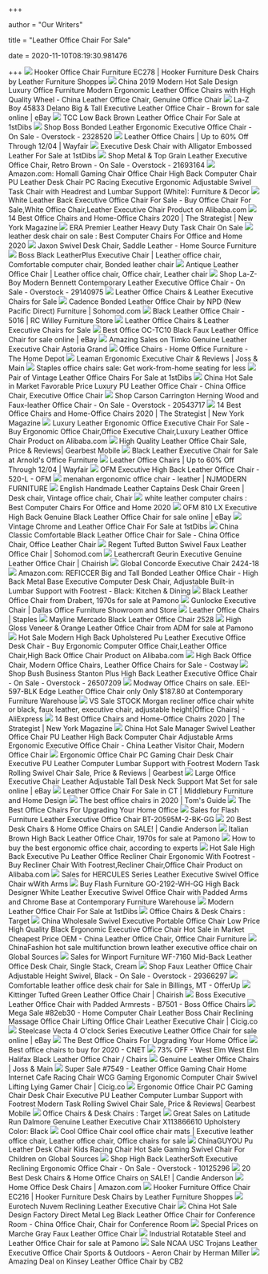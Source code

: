 +++
        
author = "Our Writers"
        
title = "Leather Office Chair For Sale"
        
date = 2020-11-10T08:19:30.981476
        
+++
[ ![](https://cdn11.bigcommerce.com/s-o8ny9v4/images/stencil/1280x1280/products/3142/28195/EC278-084__95913.1581526317.jpg?c=2?imbypass=on)](https://cdn11.bigcommerce.com/s-o8ny9v4/images/stencil/1280x1280/products/3142/28195/EC278-084__95913.1581526317.jpg?c=2?imbypass=on) Hooker Office Chair Furniture EC278 | Hooker Furniture Desk Chairs by  Leather Furniture Shoppes
[ ![](https://image.made-in-china.com/202f0j00HWiftbFCCUkA/2019-Modern-Hot-Sale-Design-Luxury-Office-Furniture-Modern-Ergonomic-Leather-Office-Chairs-with-High-Quality-Wheel.jpg)](https://image.made-in-china.com/202f0j00HWiftbFCCUkA/2019-Modern-Hot-Sale-Design-Luxury-Office-Furniture-Modern-Ergonomic-Leather-Office-Chairs-with-High-Quality-Wheel.jpg) China 2019 Modern Hot Sale Design Luxury Office Furniture Modern Ergonomic Leather  Office Chairs with High Quality Wheel - China Leather Office Chair, Genuine Office  Chair
[ ![](https://i.ebayimg.com/images/g/-p4AAOSw6IVeUnB4/s-l640.jpg)](https://i.ebayimg.com/images/g/-p4AAOSw6IVeUnB4/s-l640.jpg) La-Z Boy 45833 Delano Big & Tall Executive Leather Office Chair - Brown for  sale online | eBay
[ ![](https://a.1stdibscdn.com/tcc-low-back-brown-leather-office-chair-for-sale/1121189/f_167155511572691220618/16715551_master.jpg?width=768)](https://a.1stdibscdn.com/tcc-low-back-brown-leather-office-chair-for-sale/1121189/f_167155511572691220618/16715551_master.jpg?width=768) TCC Low Back Brown Leather Office Chair For Sale at 1stDibs
[ ![](https://ak1.ostkcdn.com/images/products/2328520/Boss-Bonded-Leather-Ergonomic-Executive-Office-Chair-P10572992.jpg?impolicy=medium)](https://ak1.ostkcdn.com/images/products/2328520/Boss-Bonded-Leather-Ergonomic-Executive-Office-Chair-P10572992.jpg?impolicy=medium) Shop Boss Bonded Leather Ergonomic Executive Office Chair - On Sale -  Overstock - 2328520
[ ![](https://secure.img1-fg.wfcdn.com/im/40922918/resize-h600-w600%5Ecompr-r85/6435/6435809/Leather+Office+Chairs.jpg)](https://secure.img1-fg.wfcdn.com/im/40922918/resize-h600-w600%5Ecompr-r85/6435/6435809/Leather+Office+Chairs.jpg) Leather Office Chairs | Up to 60% Off Through 12/04 | Wayfair
[ ![](https://a.1stdibscdn.com/executive-desk-chair-with-alligator-embossed-leather-for-sale/1722654/f_122394931539096990419/crocdeskchair3_1_org_master.jpg?width=768)](https://a.1stdibscdn.com/executive-desk-chair-with-alligator-embossed-leather-for-sale/1722654/f_122394931539096990419/crocdeskchair3_1_org_master.jpg?width=768) Executive Desk Chair with Alligator Embossed Leather For Sale at 1stDibs
[ ![](https://ak1.ostkcdn.com/images/products/is/images/direct/1445f16d4210a63ea0724c60c01048f1e609c834/Metal-%26-Leather-Executive-Office-Chair%2C-Retro-Brown.jpg?impolicy=medium)](https://ak1.ostkcdn.com/images/products/is/images/direct/1445f16d4210a63ea0724c60c01048f1e609c834/Metal-%26-Leather-Executive-Office-Chair%2C-Retro-Brown.jpg?impolicy=medium) Shop Metal & Top Grain Leather Executive Office Chair, Retro Brown - On Sale  - Overstock - 21693164
[ ![](https://images-na.ssl-images-amazon.com/images/I/61HEqHMkRhL._AC_SY355_.jpg)](https://images-na.ssl-images-amazon.com/images/I/61HEqHMkRhL._AC_SY355_.jpg) Amazon.com: Homall Gaming Chair Office Chair High Back Computer Chair PU Leather  Desk Chair PC Racing Executive Ergonomic Adjustable Swivel Task Chair with  Headrest and Lumbar Support (White): Furniture & Decor
[ ![](https://sc02.alicdn.com/kf/HTB1LY0upQyWBuNjy0Fpq6yssXXa8.jpg_350x350.jpg)](https://sc02.alicdn.com/kf/HTB1LY0upQyWBuNjy0Fpq6yssXXa8.jpg_350x350.jpg) White Leather Back Executive Office Chair For Sale - Buy Office Chair For  Sale,White Office Chair,Leather Executive Chair Product on Alibaba.com
[ ![](https://pyxis.nymag.com/v1/imgs/fdc/3a6/86a7075e3525ef1c07994401e3cd530a78-amazon-basics-exec-chair.rsquare.w600.jpg)](https://pyxis.nymag.com/v1/imgs/fdc/3a6/86a7075e3525ef1c07994401e3cd530a78-amazon-basics-exec-chair.rsquare.w600.jpg) 14 Best Office Chairs and Home-Office Chairs 2020 | The Strategist | New  York Magazine
[ ![](https://www.btod.com/images/products/era-prem2pc.jpg)](https://www.btod.com/images/products/era-prem2pc.jpg) ERA Premier Leather Heavy Duty Task Chair On Sale
[ ![](https://treeamigo.com/wp-content/uploads/2014/09/leather-office-chairs-for-sale.jpg)](https://treeamigo.com/wp-content/uploads/2014/09/leather-office-chairs-for-sale.jpg) leather desk chair on sale : Best Computer Chairs For Office and Home 2020
[ ![](https://www.homesourcetx.com/wp-content/uploads/2018/02/Jaxon-Chair.jpg)](https://www.homesourcetx.com/wp-content/uploads/2018/02/Jaxon-Chair.jpg) Jaxon Swivel Desk Chair, Saddle Leather - Home Source Furniture
[ ![](https://i.pinimg.com/originals/88/f3/3f/88f33f3f79ef062b0af2ab616b2a2094.jpg)](https://i.pinimg.com/originals/88/f3/3f/88f33f3f79ef062b0af2ab616b2a2094.jpg) Boss Black LeatherPlus Executive Chair | Leather office chair, Comfortable computer  chair, Bonded leather chair
[ ![](https://i.pinimg.com/originals/9f/04/44/9f0444c17dcf51469c0ebe927856bcea.jpg)](https://i.pinimg.com/originals/9f/04/44/9f0444c17dcf51469c0ebe927856bcea.jpg) Antique Leather Office Chair | Leather office chair, Office chair, Leather  chair
[ ![](https://ak1.ostkcdn.com/images/products/is/images/direct/712dbdeb1b30c2adb8e5063ff7e585a0e35dcc82/La-Z-Boy-Modern-Bennett-Contemporary-Leather-Executive-Office-Chair.jpg?impolicy=medium)](https://ak1.ostkcdn.com/images/products/is/images/direct/712dbdeb1b30c2adb8e5063ff7e585a0e35dcc82/La-Z-Boy-Modern-Bennett-Contemporary-Leather-Executive-Office-Chair.jpg?impolicy=medium) Shop La-Z-Boy Modern Bennett Contemporary Leather Executive Office Chair -  On Sale - Overstock - 29140975
[ ![](https://imgdataserver.com/items/hooker-tynecastle-executive-chair-office-hoo532330220.jpg)](https://imgdataserver.com/items/hooker-tynecastle-executive-chair-office-hoo532330220.jpg) Leather Office Chairs & Leather Executive Chairs for Sale
[ ![](https://www.sohomod.com/media/catalog/product/cache/1/image/1555x/17f82f742ffe127f42dca9de82fb58b1/1/9/1900038-v05_19621_a_2.jpg)](https://www.sohomod.com/media/catalog/product/cache/1/image/1555x/17f82f742ffe127f42dca9de82fb58b1/1/9/1900038-v05_19621_a_2.jpg)  Cadence Bonded Leather Office Chair by NPD (New Pacific Direct) Furniture  | Sohomod.com
[ ![](http://static.rcwilley.com/products/111980259/Black-Leather-Office-Chair---5016-rcwilley-image1~800.jpg)](http://static.rcwilley.com/products/111980259/Black-Leather-Office-Chair---5016-rcwilley-image1~800.jpg) Black Leather Office Chair - 5016 | RC Willey Furniture Store
[ ![](https://imgdataserver.com/items/AT20921623041.jpg)](https://imgdataserver.com/items/AT20921623041.jpg) Leather Office Chairs & Leather Executive Chairs for Sale
[ ![](https://i.ebayimg.com/images/g/xHgAAOSwr49fiEQK/s-l640.jpg)](https://i.ebayimg.com/images/g/xHgAAOSwr49fiEQK/s-l640.jpg) Best Office OC-TC10 Black Faux Leather Office Chair for sale online | eBay
[ ![](https://images.prod.meredith.com/product/6e3eaeed14a740a430f946d4c99784dd/1567184834083/l/timko-executive-chair-astoria-grand)](https://images.prod.meredith.com/product/6e3eaeed14a740a430f946d4c99784dd/1567184834083/l/timko-executive-chair-astoria-grand) Amazing Sales on Timko Genuine Leather Executive Chair Astoria Grand
[ ![](https://images.homedepot-static.com/productImages/fc5218e5-1c1f-4884-9fb7-1efcd499b4bd/svn/black-merax-ergonomic-chairs-pp189619baa-64_400.jpg)](https://images.homedepot-static.com/productImages/fc5218e5-1c1f-4884-9fb7-1efcd499b4bd/svn/black-merax-ergonomic-chairs-pp189619baa-64_400.jpg) Office Chairs - Home Office Furniture - The Home Depot
[ ![](https://secure.img1-fg.wfcdn.com/im/16190056/resize-h800-w800%5Ecompr-r85/6038/60389452/Leaman+Ergonomic+Executive+Chair.jpg)](https://secure.img1-fg.wfcdn.com/im/16190056/resize-h800-w800%5Ecompr-r85/6038/60389452/Leaman+Ergonomic+Executive+Chair.jpg) Leaman Ergonomic Executive Chair & Reviews | Joss & Main
[ ![](https://www.gannett-cdn.com/presto/2020/04/11/USAT/8e48808c-3c5f-4dfb-b88d-29f147b2c933-staples-office-chair.jpeg?crop=1726,971,x4,y0&width=1600&height=800&fit=bounds)](https://www.gannett-cdn.com/presto/2020/04/11/USAT/8e48808c-3c5f-4dfb-b88d-29f147b2c933-staples-office-chair.jpeg?crop=1726,971,x4,y0&width=1600&height=800&fit=bounds) Staples office chairs sale: Get work-from-home seating for less
[ ![](https://a.1stdibscdn.com/pair-of-vintage-leather-office-chairs-for-sale/1121189/f_197463521594127260712/19746352_master.jpg?width=768)](https://a.1stdibscdn.com/pair-of-vintage-leather-office-chairs-for-sale/1121189/f_197463521594127260712/19746352_master.jpg?width=768) Pair of Vintage Leather Office Chairs For Sale at 1stDibs
[ ![](https://image.made-in-china.com/2f0j00uVnYiyZJMtqO/Hot-Sale-in-Market-Favorable-Price-Luxury-PU-Leather-Office-Chair.jpg)](https://image.made-in-china.com/2f0j00uVnYiyZJMtqO/Hot-Sale-in-Market-Favorable-Price-Luxury-PU-Leather-Office-Chair.jpg) China Hot Sale in Market Favorable Price Luxury PU Leather Office Chair -  China Office Chair, Executive Office Chair
[ ![](https://ak1.ostkcdn.com/images/products/20543717/Carson-Carrington-Herning-Wood-and-Faux-leather-Office-Chair-49236f93-749d-4ff4-a744-d484a10ebeaf_600.jpg?impolicy=medium)](https://ak1.ostkcdn.com/images/products/20543717/Carson-Carrington-Herning-Wood-and-Faux-leather-Office-Chair-49236f93-749d-4ff4-a744-d484a10ebeaf_600.jpg?impolicy=medium) Shop Carson Carrington Herning Wood and Faux-leather Office Chair - On Sale  - Overstock - 20543717
[ ![](https://pyxis.nymag.com/v1/imgs/cbd/135/adb10eebc69b390584f45a2089d308e8c7.rdeep-vertical.w245.jpg)](https://pyxis.nymag.com/v1/imgs/cbd/135/adb10eebc69b390584f45a2089d308e8c7.rdeep-vertical.w245.jpg) 14 Best Office Chairs and Home-Office Chairs 2020 | The Strategist | New  York Magazine
[ ![](https://sc01.alicdn.com/img/pb/896/408/801/801408896_686.jpg)](https://sc01.alicdn.com/img/pb/896/408/801/801408896_686.jpg) Luxury Leather Ergonomic Office Executive Chair For Sale - Buy Ergonomic Office  Chair,Office Executive Chair,Luxury Leather Office Chair Product on  Alibaba.com
[ ![](https://gloimg.gbtcdn.com/storage/item/6701436345185419264/16001/235205ceb1ea.jpg)](https://gloimg.gbtcdn.com/storage/item/6701436345185419264/16001/235205ceb1ea.jpg) High Quality Leather Office Chair Sale, Price & Reviews| Gearbest Mobile
[ ![](https://www.arnoldsofficefurniture.com/wp-content/uploads/2016/03/Chair1.jpg)](https://www.arnoldsofficefurniture.com/wp-content/uploads/2016/03/Chair1.jpg) Black Leather Executive Chair for Sale at Arnold's Office Furniture
[ ![](https://secure.img1-fg.wfcdn.com/im/14470526/compr-r85/9062/90621468/default.jpg)](https://secure.img1-fg.wfcdn.com/im/14470526/compr-r85/9062/90621468/default.jpg) Leather Office Chairs | Up to 60% Off Through 12/04 | Wayfair
[ ![](https://sep.yimg.com/ca/I/furniture-sale_2650_18110771659)](https://sep.yimg.com/ca/I/furniture-sale_2650_18110771659) OFM Executive High Back Leather Office Chair - 520-L - OFM
[ ![](https://njmodern.com/media/catalog/product/n/e/newport-leather-office-chair.jpg)](https://njmodern.com/media/catalog/product/n/e/newport-leather-office-chair.jpg) menahan ergonomic office chair - leather | NJMODERN FURNITURE
[ ![](https://i.pinimg.com/originals/b3/ac/ea/b3acea8e74eff5d2d14ba43d366c7707.jpg)](https://i.pinimg.com/originals/b3/ac/ea/b3acea8e74eff5d2d14ba43d366c7707.jpg) English Handmade Leather Captains Desk Chair Green | Desk chair, Vintage office  chair, Chair
[ ![](https://treeamigo.com/wp-content/uploads/2014/09/leather-office-chairs-executive.jpg)](https://treeamigo.com/wp-content/uploads/2014/09/leather-office-chairs-executive.jpg) white leather computer chairs : Best Computer Chairs For Office and Home  2020
[ ![](https://i.ebayimg.com/images/g/vAwAAOSwYARbV7r8/s-l640.jpg)](https://i.ebayimg.com/images/g/vAwAAOSwYARbV7r8/s-l640.jpg) OFM 810 LX Executive High Back Genuine Black Leather Office Chair for sale  online | eBay
[ ![](https://a.1stdibscdn.com/vintage-chrome-and-leather-office-chair-for-sale/1121189/f_192855921590838436702/19285592_master.jpg?width=768)](https://a.1stdibscdn.com/vintage-chrome-and-leather-office-chair-for-sale/1121189/f_192855921590838436702/19285592_master.jpg?width=768) Vintage Chrome and Leather Office Chair For Sale at 1stDibs
[ ![](https://image.made-in-china.com/2f0j00mbeUSvwGypkj/Classic-Comfortable-Black-Leather-Office-Chair-for-Sale.jpg)](https://image.made-in-china.com/2f0j00mbeUSvwGypkj/Classic-Comfortable-Black-Leather-Office-Chair-for-Sale.jpg) China Classic Comfortable Black Leather Office Chair for Sale - China Office  Chair, Office Leather Chair
[ ![](https://www.sohomod.com/media/catalog/product/cache/1/image/1555x/17f82f742ffe127f42dca9de82fb58b1/e/e/eei-3608-blk_1__2.jpg)](https://www.sohomod.com/media/catalog/product/cache/1/image/1555x/17f82f742ffe127f42dca9de82fb58b1/e/e/eei-3608-blk_1__2.jpg)  Regent Tufted Button Swivel Faux Leather Office Chair | Sohomod.com
[ ![](https://chairish-prod.freetls.fastly.net/image/product/sized/db320e5c-f016-4b7c-ba10-8fce458d0ea0/leathercraft-geurin-executive-genuine-leather-office-chair-9678?aspect=fit&width=640&height=640)](https://chairish-prod.freetls.fastly.net/image/product/sized/db320e5c-f016-4b7c-ba10-8fce458d0ea0/leathercraft-geurin-executive-genuine-leather-office-chair-9678?aspect=fit&width=640&height=640) Leathercraft Geurin Executive Genuine Leather Office Chair | Chairish
[ ![](https://cdn11.bigcommerce.com/s-i16nt17fuj/images/stencil/1280x1280/products/887/18813/global_concorde_chair__52649.1554743992.jpg?c=2)](https://cdn11.bigcommerce.com/s-i16nt17fuj/images/stencil/1280x1280/products/887/18813/global_concorde_chair__52649.1554743992.jpg?c=2) Global Concorde Executive Chair 2424-18
[ ![](https://images-na.ssl-images-amazon.com/images/I/71UiHZ8IYoL._AC_SY450_.jpg)](https://images-na.ssl-images-amazon.com/images/I/71UiHZ8IYoL._AC_SY450_.jpg) Amazon.com: REFICCER Big and Tall Bonded Leather Office Chair - High Back  Metal Base Executive Computer Desk Chair, Adjustable Built-in Lumbar  Support with Footrest - Black: Kitchen & Dining
[ ![](https://cdn20.pamono.com/p/g/4/8/486436_rkm5xudnr5/black-leather-office-chair-from-drabert-1970s-2.jpg)](https://cdn20.pamono.com/p/g/4/8/486436_rkm5xudnr5/black-leather-office-chair-from-drabert-1970s-2.jpg) Black Leather Office Chair from Drabert, 1970s for sale at Pamono
[ ![](https://monarchofficefurniture.com/wp-content/uploads/2020/04/CE017-45-right.jpg)](https://monarchofficefurniture.com/wp-content/uploads/2020/04/CE017-45-right.jpg) Gunlocke Executive Chair | Dallas Office Furniture Showroom and Store
[ ![](https://www.staples-3p.com/s7/is/image/Staples/sp42114982_sc7?$std$)](https://www.staples-3p.com/s7/is/image/Staples/sp42114982_sc7?$std$) Leather Office Chairs | Staples
[ ![](https://cdn11.bigcommerce.com/s-i16nt17fuj/images/stencil/1280x1280/products/4836/12131/MA-2528-2__69818.1549487348.jpg?c=2)](https://cdn11.bigcommerce.com/s-i16nt17fuj/images/stencil/1280x1280/products/4836/12131/MA-2528-2__69818.1549487348.jpg?c=2) Mayline Mercado Black Leather Office Chair 2528
[ ![](https://cdn20.pamono.com/p/g/4/9/494617_jpe6rw2q08/high-gloss-veneer-orange-leather-office-chair-from-adm-2.jpg)](https://cdn20.pamono.com/p/g/4/9/494617_jpe6rw2q08/high-gloss-veneer-orange-leather-office-chair-from-adm-2.jpg) High Gloss Veneer & Orange Leather Office Chair from ADM for sale at Pamono
[ ![](https://sc01.alicdn.com/kf/HTB1jTDyqr1YBuNjSszhq6AUsFXaD.jpg)](https://sc01.alicdn.com/kf/HTB1jTDyqr1YBuNjSszhq6AUsFXaD.jpg) Hot Sale Modern High Back Upholstered Pu Leather Executive Office Desk Chair  - Buy Ergonomic Computer Office Chair,Leather Office Chair,High Back Office  Chair Product on Alibaba.com
[ ![](https://assets.costway.com/media/catalog/product/cache/1/small_image/360x/9df78eab33525d08d6e5fb8d27136e95/1/_/1_256_64.jpg)](https://assets.costway.com/media/catalog/product/cache/1/small_image/360x/9df78eab33525d08d6e5fb8d27136e95/1/_/1_256_64.jpg) High Back Office Chair, Modern Office Chairs, Leather Office Chairs for Sale  - Costway
[ ![](https://ak1.ostkcdn.com/images/products/26507209/Bush-Business-Stanton-Plus-High-Back-Leather-Executive-Office-Chair-b7ddb45b-b413-4e3e-bce9-9704c58b3bf4_600.jpg?impolicy=medium)](https://ak1.ostkcdn.com/images/products/26507209/Bush-Business-Stanton-Plus-High-Back-Leather-Executive-Office-Chair-b7ddb45b-b413-4e3e-bce9-9704c58b3bf4_600.jpg?impolicy=medium) Shop Bush Business Stanton Plus High Back Leather Executive Office Chair -  On Sale - Overstock - 26507209
[ ![](https://cdn.shopify.com/s/files/1/0157/4684/products/office-chairs-modway-eei-597-blk-edge-leather-chair-black-848387017736_444.jpg?v=1516531838)](https://cdn.shopify.com/s/files/1/0157/4684/products/office-chairs-modway-eei-597-blk-edge-leather-chair-black-848387017736_444.jpg?v=1516531838) Modway Office Chairs on sale. EEI-597-BLK Edge Leather Office Chair only  Only $187.80 at Contemporary Furniture Warehouse
[ ![](https://ae01.alicdn.com/kf/Ue18e657b4e034d778391279566cd12c7q/VS-Sale-STOCK-Morgan-recliner-office-chair-white-or-black-faux-leather-executive-chair-adjustable-height.jpg_Q90.jpg_.webp)](https://ae01.alicdn.com/kf/Ue18e657b4e034d778391279566cd12c7q/VS-Sale-STOCK-Morgan-recliner-office-chair-white-or-black-faux-leather-executive-chair-adjustable-height.jpg_Q90.jpg_.webp) VS Sale STOCK Morgan recliner office chair white or black, faux leather, executive  chair, adjustable height|Office Chairs| - AliExpress
[ ![](https://pyxis.nymag.com/v1/imgs/154/4b0/5c27022840e2dbf6dfd9249b0e5470c626-essentials-high-back-executive-chair.2x.rsquare.w600.jpg)](https://pyxis.nymag.com/v1/imgs/154/4b0/5c27022840e2dbf6dfd9249b0e5470c626-essentials-high-back-executive-chair.2x.rsquare.w600.jpg) 14 Best Office Chairs and Home-Office Chairs 2020 | The Strategist | New  York Magazine
[ ![](https://image.made-in-china.com/202f0j00VkPRJbwrSmqc/Hot-Sale-Manager-Swivel-Leather-Office-Chair-PU-Leather-High-Back-Computer-Chair-Adjustable-Arms-Ergonomic-Executive-Office-Chair.jpg)](https://image.made-in-china.com/202f0j00VkPRJbwrSmqc/Hot-Sale-Manager-Swivel-Leather-Office-Chair-PU-Leather-High-Back-Computer-Chair-Adjustable-Arms-Ergonomic-Executive-Office-Chair.jpg) China Hot Sale Manager Swivel Leather Office Chair PU Leather High Back Computer  Chair Adjustable Arms Ergonomic Executive Office Chair - China Leather  Visitor Chair, Modern Office Chair
[ ![](https://gloimg.gbtcdn.com/storage/item/6701436345185419264/16003/c682e9f4f7a0.jpg)](https://gloimg.gbtcdn.com/storage/item/6701436345185419264/16003/c682e9f4f7a0.jpg) Ergonomic Office Chair PC Gaming Chair Desk Chair Executive PU Leather  Computer Lumbar Support with Footrest Modern Task Rolling Swivel Chair Sale,  Price & Reviews | Gearbest
[ ![](https://i.ebayimg.com/images/g/S~MAAOSwCNNfCIT3/s-l640.jpg)](https://i.ebayimg.com/images/g/S~MAAOSwCNNfCIT3/s-l640.jpg) Large Office Executive Chair Leather Adjustable Tall Desk Neck Support Mat  Set for sale online | eBay
[ ![](https://www.middleburyfurniture.com/customer-content/www/products/Photos/Full/074437.JPG)](https://www.middleburyfurniture.com/customer-content/www/products/Photos/Full/074437.JPG) Leather Office Chair For Sale in CT | Middlebury Furniture and Home Design
[ ![](https://cdn.mos.cms.futurecdn.net/chg3AGHkpwVFcZeK26TKuA-1200-80.jpg)](https://cdn.mos.cms.futurecdn.net/chg3AGHkpwVFcZeK26TKuA-1200-80.jpg) The best office chairs in 2020 | Tom's Guide
[ ![](https://thumbor.forbes.com/thumbor/trim/0x233:800x766/fit-in/711x473/smart/https://specials-images.forbesimg.com/imageserve/5eea485bdb3b680006a1e736/0x0.jpg)](https://thumbor.forbes.com/thumbor/trim/0x233:800x766/fit-in/711x473/smart/https://specials-images.forbesimg.com/imageserve/5eea485bdb3b680006a1e736/0x0.jpg) The Best Office Chairs For Upgrading Your Home Office
[ ![](https://images.prod.meredith.com/product/93c1521aa5784a6b4a23656427540b3b/1584093777962/l/flash-furniture-leather-executive-office-chair-bt-20595m-2-bk-gg)](https://images.prod.meredith.com/product/93c1521aa5784a6b4a23656427540b3b/1584093777962/l/flash-furniture-leather-executive-office-chair-bt-20595m-2-bk-gg) Sales for Flash Furniture Leather Executive Office Chair BT-20595M-2-BK-GG
[ ![](https://candieanderson.com/images/2020/03/Pottery-Barn-Wells-Leather-Swivel-Desk-Chair-home-office-furniture-sale-.jpg)](https://candieanderson.com/images/2020/03/Pottery-Barn-Wells-Leather-Swivel-Desk-Chair-home-office-furniture-sale-.jpg) 20 Best Desk Chairs & Home Office Chairs on SALE! | Candie Anderson
[ ![](https://cdn20.pamono.com/p/g/6/9/697285_v2pd6bhlcb/italian-brown-high-back-leather-office-chair-1970s-2.jpg)](https://cdn20.pamono.com/p/g/6/9/697285_v2pd6bhlcb/italian-brown-high-back-leather-office-chair-1970s-2.jpg) Italian Brown High Back Leather Office Chair, 1970s for sale at Pamono
[ ![](https://media2.s-nbcnews.com/i/newscms/2020_25/3390893/ergonomic-office-chairs-kr-2x1-tease-200618_38008296185ce90fd52b401caf79df24.jpg)](https://media2.s-nbcnews.com/i/newscms/2020_25/3390893/ergonomic-office-chairs-kr-2x1-tease-200618_38008296185ce90fd52b401caf79df24.jpg) How to buy the best ergonomic office chair, according to experts
[ ![](https://sc02.alicdn.com/kf/HTB1Czt0c_nI8KJjSszbq6z4KFXap.jpg)](https://sc02.alicdn.com/kf/HTB1Czt0c_nI8KJjSszbq6z4KFXap.jpg) Hot Sale High Back Executive Pu Leather Office Recliner Chair Ergonomic  With Footrest - Buy Recliner Chair With Footrest,Recliner Chair,Office Chair  Product on Alibaba.com
[ ![](https://images.prod.meredith.com/product/7b361bcdea3fd55bfa55924efb1ce229/1594963863181/l/hercules-400-lb-capacity-big-and-tall-black-leather-office-chair-with-arm)](https://images.prod.meredith.com/product/7b361bcdea3fd55bfa55924efb1ce229/1594963863181/l/hercules-400-lb-capacity-big-and-tall-black-leather-office-chair-with-arm) Sales for HERCULES Series Leather Executive Swivel Office Chair wWith Arms
[ ![](https://cdn.shopify.com/s/files/1/0157/4684/products/office-chairs-flash-furniture-go-2192-wh-gg-high-back-designer-white-leather-executive-swivel-chair-with-padded-arms-and-chrome-base_405.jpg?v=1516594183)](https://cdn.shopify.com/s/files/1/0157/4684/products/office-chairs-flash-furniture-go-2192-wh-gg-high-back-designer-white-leather-executive-swivel-chair-with-padded-arms-and-chrome-base_405.jpg?v=1516594183) Buy Flash Furniture GO-2192-WH-GG High Back Designer White Leather Executive  Swivel Office Chair with Padded Arms and Chrome Base at Contemporary  Furniture Warehouse
[ ![](https://a.1stdibscdn.com/modern-leather-office-chair-for-sale/1121189/f_211998621604131332124/21199862_master.jpg?width=768)](https://a.1stdibscdn.com/modern-leather-office-chair-for-sale/1121189/f_211998621604131332124/21199862_master.jpg?width=768) Modern Leather Office Chair For Sale at 1stDibs
[ ![](https://target.scene7.com/is/image/Target/OfficeChairs-200326-1585252166913)](https://target.scene7.com/is/image/Target/OfficeChairs-200326-1585252166913) Office Chairs & Desk Chairs : Target
[ ![](https://image.made-in-china.com/43f34j00AkDUyOrJpicN/Wholesale-Swivel-Executive-Portable-Office-Chair-Low-Price-High-Quality-Black-Ergonomic-Executive-Office-Chair-Hot-Sale-in-Market-Cheapest-Price-OEM.jpg)](https://image.made-in-china.com/43f34j00AkDUyOrJpicN/Wholesale-Swivel-Executive-Portable-Office-Chair-Low-Price-High-Quality-Black-Ergonomic-Executive-Office-Chair-Hot-Sale-in-Market-Cheapest-Price-OEM.jpg) China Wholesale Swivel Executive Portable Office Chair Low Price High  Quality Black Ergonomic Executive Office Chair Hot Sale in Market Cheapest  Price OEM - China Leather Office Chair, Office Chair Furniture
[ ![](https://p.globalsources.com/IMAGES/PDT/BIG/127/B1165442127.jpg)](https://p.globalsources.com/IMAGES/PDT/BIG/127/B1165442127.jpg) ChinaFashion hot sale multifunction brown leather executive office chair on  Global Sources
[ ![](https://images.prod.meredith.com/product/c1e9cf505532db7450c69eb84257893f/1591267420472/l/winport-furniture-wf-7160-mid-back-leather-office-desk-chair-single-stack-cream)](https://images.prod.meredith.com/product/c1e9cf505532db7450c69eb84257893f/1591267420472/l/winport-furniture-wf-7160-mid-back-leather-office-desk-chair-single-stack-cream) Sales for Winport Furniture WF-7160 Mid-Back Leather Office Desk Chair,  Single Stack, Cream
[ ![](https://ak1.ostkcdn.com/images/products/29366297/Faux-Leather-Office-Chair-Adjustable-Height-Swivel-Black-ed1e044f-c2d8-40ca-9710-2d21bad3e3d2_600.jpg?impolicy=medium)](https://ak1.ostkcdn.com/images/products/29366297/Faux-Leather-Office-Chair-Adjustable-Height-Swivel-Black-ed1e044f-c2d8-40ca-9710-2d21bad3e3d2_600.jpg?impolicy=medium) Shop Faux Leather Office Chair Adjustable Height Swivel, Black - On Sale -  Overstock - 29366297
[ ![](https://images.offerup.com/KWjmgPPcjDS8cRgeoR0kKv0yD5Y=/600x800/4611/4611a04e2f024ce28d277c655486532e.jpg)](https://images.offerup.com/KWjmgPPcjDS8cRgeoR0kKv0yD5Y=/600x800/4611/4611a04e2f024ce28d277c655486532e.jpg) Comfortable leather office desk chair for Sale in Billings, MT - OfferUp
[ ![](https://chairish-prod.freetls.fastly.net/image/product/sized/20b31ad3-31b0-424c-804b-b51da38af448/kittinger-tufted-green-leather-office-chair-1938?aspect=fit&width=640&height=640)](https://chairish-prod.freetls.fastly.net/image/product/sized/20b31ad3-31b0-424c-804b-b51da38af448/kittinger-tufted-green-leather-office-chair-1938?aspect=fit&width=640&height=640) Kittinger Tufted Green Leather Office Chair | Chairish
[ ![](https://sep.yimg.com/ca/I/furniture-sale_2650_22979179619)](https://sep.yimg.com/ca/I/furniture-sale_2650_22979179619) Boss Executive Leather Office Chair with Padded Armrests - B7501 - Boss Office  Chairs
[ ![](https://i3.wp.com/ae01.alicdn.com/kf/H8783833244174fbeb04b3d418486d023c/Home-Computer-Chair-Leather-Boss-Chair-Reclining-Massage-Office-Chair-Lifting-Office-Chair-Leather-Executive-Chair.jpg_640x640.jpg)](https://i3.wp.com/ae01.alicdn.com/kf/H8783833244174fbeb04b3d418486d023c/Home-Computer-Chair-Leather-Boss-Chair-Reclining-Massage-Office-Chair-Lifting-Office-Chair-Leather-Executive-Chair.jpg_640x640.jpg) Mega Sale #82eb30 - Home Computer Chair Leather Boss Chair Reclining  Massage Office Chair Lifting Office Chair Leather Executive Chair | Cicig.co
[ ![](https://i.ebayimg.com/images/g/4oAAAOSwS7xe6~D-/s-l640.jpg)](https://i.ebayimg.com/images/g/4oAAAOSwS7xe6~D-/s-l640.jpg) Steelcase Vecta 4 O'clock Series Executive Leather Office Chair for sale  online | eBay
[ ![](https://specials-images.forbesimg.com/imageserve/5f203f62953761c471e7740d/960x0.jpg?fit=scale)](https://specials-images.forbesimg.com/imageserve/5f203f62953761c471e7740d/960x0.jpg?fit=scale) The Best Office Chairs For Upgrading Your Home Office
[ ![](https://cnet1.cbsistatic.com/img/VDrVBm6BI9fAEbMmNQ0Z_HJIJhA=/940x528/2020/08/03/df093be5-1498-4cc6-9f63-977e360d6028/amazonbasics.jpg)](https://cnet1.cbsistatic.com/img/VDrVBm6BI9fAEbMmNQ0Z_HJIJhA=/940x528/2020/08/03/df093be5-1498-4cc6-9f63-977e360d6028/amazonbasics.jpg) Best office chairs to buy for 2020 - CNET
[ ![](https://images.kaiyo.com/51967/west-elm/chairs/home-office-chairs/used-west-elm-halifax-black-leather-office-chair.jpeg)](https://images.kaiyo.com/51967/west-elm/chairs/home-office-chairs/used-west-elm-halifax-black-leather-office-chair.jpeg) 73% OFF - West Elm West Elm Halifax Black Leather Office Chair / Chairs
[ ![](https://secure.img1-fg.wfcdn.com/im/30447546/resize-h310-w310%5Ecompr-r85/3781/37810309/leonardo-genuine-leather-task-chair.jpg)](https://secure.img1-fg.wfcdn.com/im/30447546/resize-h310-w310%5Ecompr-r85/3781/37810309/leonardo-genuine-leather-task-chair.jpg) Genuine Leather Office Chairs | Joss & Main
[ ![](https://i3.wp.com/ae01.alicdn.com/kf/H4f593edda3434ea3840354f683323375f/Leather-Office-Gaming-Chair-Home-Internet-Cafe-Racing-Chair-WCG-Gaming-Ergonomic-Computer-Chair-Swivel-Lifting.jpeg_q50.jpeg_640x640.jpg)](https://i3.wp.com/ae01.alicdn.com/kf/H4f593edda3434ea3840354f683323375f/Leather-Office-Gaming-Chair-Home-Internet-Cafe-Racing-Chair-WCG-Gaming-Ergonomic-Computer-Chair-Swivel-Lifting.jpeg_q50.jpeg_640x640.jpg) Super Sale #7549 - Leather Office Gaming Chair Home Internet Cafe Racing  Chair WCG Gaming Ergonomic Computer Chair Swivel Lifting Lying Gamer Chair  | Cicig.co
[ ![](https://gloimg.gbtcdn.com/storage/item/6701436345185419264/16003/8f2bc1231219.jpg_400x400.jpg)](https://gloimg.gbtcdn.com/storage/item/6701436345185419264/16003/8f2bc1231219.jpg_400x400.jpg) Ergonomic Office Chair PC Gaming Chair Desk Chair Executive PU Leather  Computer Lumbar Support with Footrest Modern Task Rolling Swivel Chair Sale,  Price & Reviews| Gearbest Mobile
[ ![](https://target.scene7.com/is/image/Target//GUEST_908e5f27-4920-4eae-8d4f-44830dc1facf?wid=315&hei=315&qlt=60&fmt=pjpeg)](https://target.scene7.com/is/image/Target//GUEST_908e5f27-4920-4eae-8d4f-44830dc1facf?wid=315&hei=315&qlt=60&fmt=pjpeg) Office Chairs & Desk Chairs : Target
[ ![](https://images.prod.meredith.com/product/8cf46dfcf49a56a9249afb01f8566e75/1580270965111/l/latitude-run-dalmore-genuine-leather-executive-chair-x113866610-upholstery-color-black)](https://images.prod.meredith.com/product/8cf46dfcf49a56a9249afb01f8566e75/1580270965111/l/latitude-run-dalmore-genuine-leather-executive-chair-x113866610-upholstery-color-black) Great Sales on Latitude Run Dalmore Genuine Leather Executive Chair  X113866610 Upholstery Color: Black
[ ![](https://i.pinimg.com/originals/d6/e4/01/d6e40155f3fc694d06d42a197cf52adb.jpg)](https://i.pinimg.com/originals/d6/e4/01/d6e40155f3fc694d06d42a197cf52adb.jpg) Cool Office Chair cool office chair mats | Executive leather office chair, Leather  office chair, Office chairs for sale
[ ![](https://p.globalsources.com/IMAGES/PDT/BIG/655/B1164574655.jpg)](https://p.globalsources.com/IMAGES/PDT/BIG/655/B1164574655.jpg) ChinaGUYOU Pu Leather Desk Chair Kids Racing Chair Hot Sale Gaming Swivel  Chair For Children on Global Sources
[ ![](https://ak1.ostkcdn.com/images/products/is/images/direct/53017d364a120c55c81576b4870517a8fa700479/High-Back-LeatherSoft-Executive-Reclining-Ergonomic-Office-Chair.jpg?impolicy=medium)](https://ak1.ostkcdn.com/images/products/is/images/direct/53017d364a120c55c81576b4870517a8fa700479/High-Back-LeatherSoft-Executive-Reclining-Ergonomic-Office-Chair.jpg?impolicy=medium) Shop High Back LeatherSoft Executive Reclining Ergonomic Office Chair - On  Sale - Overstock - 10125296
[ ![](https://candieanderson.com/images/2020/03/Pottery-Barn-Reeves-Leather-Swivel-Desk-Chairs-home-office-sale.jpg)](https://candieanderson.com/images/2020/03/Pottery-Barn-Reeves-Leather-Swivel-Desk-Chairs-home-office-sale.jpg) 20 Best Desk Chairs & Home Office Chairs on SALE! | Candie Anderson
[ ![](https://m.media-amazon.com/images/I/716tq9Y8WOL._AC_UL320_.jpg)](https://m.media-amazon.com/images/I/716tq9Y8WOL._AC_UL320_.jpg) Home Office Desk Chairs | Amazon.com
[ ![](https://cdn11.bigcommerce.com/s-o8ny9v4/images/stencil/1280x1280/products/1351/27412/EC216__83420.1579882725.jpg?c=2?imbypass=on)](https://cdn11.bigcommerce.com/s-o8ny9v4/images/stencil/1280x1280/products/1351/27412/EC216__83420.1579882725.jpg?c=2?imbypass=on) Hooker Furniture Office Chair EC216 | Hooker Furniture Desk Chairs by  Leather Furniture Shoppes
[ ![](https://cdn11.bigcommerce.com/s-i16nt17fuj/images/stencil/1280x1280/products/500/1135/EUR-NUVEMBLK-2__18367.1549466937.jpg?c=2)](https://cdn11.bigcommerce.com/s-i16nt17fuj/images/stencil/1280x1280/products/500/1135/EUR-NUVEMBLK-2__18367.1549466937.jpg?c=2) Eurotech Nuvem Reclining Leather Executive Chair
[ ![](https://image.made-in-china.com/2f0j00qVOYNiUJfaoe/Hot-Sale-Design-Factory-Direct-Metal-Leg-Black-Leather-Office-Chair-for-Conference-Room.jpg)](https://image.made-in-china.com/2f0j00qVOYNiUJfaoe/Hot-Sale-Design-Factory-Direct-Metal-Leg-Black-Leather-Office-Chair-for-Conference-Room.jpg) China Hot Sale Design Factory Direct Metal Leg Black Leather Office Chair  for Conference Room - China Office Chair, Chair for Conference Room
[ ![](https://images.prod.meredith.com/product/7221375a65065ac528133999c0a7fde4/1585822495781/l/marche-gray-faux-leather-office-chair)](https://images.prod.meredith.com/product/7221375a65065ac528133999c0a7fde4/1585822495781/l/marche-gray-faux-leather-office-chair) Special Prices on Marche Gray Faux Leather Office Chair
[ ![](https://cdn20.pamono.com/p/g/1/3/130576_yhelewzxdz/industrial-rotatable-steel-and-leather-office-chair-2.jpg)](https://cdn20.pamono.com/p/g/1/3/130576_yhelewzxdz/industrial-rotatable-steel-and-leather-office-chair-2.jpg) Industrial Rotatable Steel and Leather Office Chair for sale at Pamono
[ ![](http://ecx.images-amazon.com/images/I/41t3esEtwsL._SY300_.jpg)](http://ecx.images-amazon.com/images/I/41t3esEtwsL._SY300_.jpg) Sale NCAA USC Trojans Leather Executive Office Chair Sports & Outdoors -  Aeron Chair by Herman Miller
[ ![](https://images.prod.meredith.com/product/56a23d43a7c201504dfdfff427f37d1b/1548402814379/l/kinsey-leather-office-chair-by-cb2)](https://images.prod.meredith.com/product/56a23d43a7c201504dfdfff427f37d1b/1548402814379/l/kinsey-leather-office-chair-by-cb2) Amazing Deal on Kinsey Leather Office Chair by CB2
